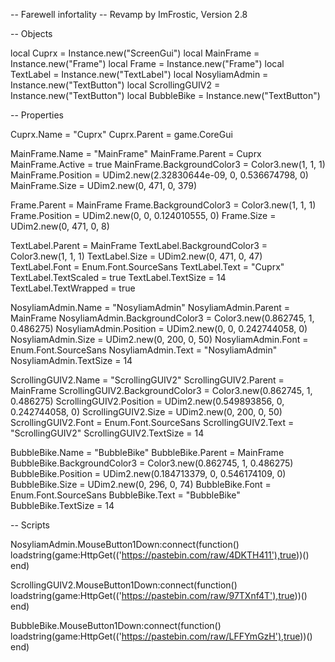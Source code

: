 -- Farewell infortality 
-- Revamp by ImFrostic, Version 2.8 
 
 -- Objects

local Cuprx = Instance.new("ScreenGui")
local MainFrame = Instance.new("Frame")
local Frame = Instance.new("Frame")
local TextLabel = Instance.new("TextLabel")
local NosyliamAdmin = Instance.new("TextButton")
local ScrollingGUIV2 = Instance.new("TextButton")
local BubbleBike = Instance.new("TextButton")

-- Properties

Cuprx.Name = "Cuprx"
Cuprx.Parent = game.CoreGui

MainFrame.Name = "MainFrame"
MainFrame.Parent = Cuprx
MainFrame.Active = true
MainFrame.BackgroundColor3 = Color3.new(1, 1, 1)
MainFrame.Position = UDim2.new(2.32830644e-09, 0, 0.536674798, 0)
MainFrame.Size = UDim2.new(0, 471, 0, 379)

Frame.Parent = MainFrame
Frame.BackgroundColor3 = Color3.new(1, 1, 1)
Frame.Position = UDim2.new(0, 0, 0.124010555, 0)
Frame.Size = UDim2.new(0, 471, 0, 8)

TextLabel.Parent = MainFrame
TextLabel.BackgroundColor3 = Color3.new(1, 1, 1)
TextLabel.Size = UDim2.new(0, 471, 0, 47)
TextLabel.Font = Enum.Font.SourceSans
TextLabel.Text = "Cuprx"
TextLabel.TextScaled = true
TextLabel.TextSize = 14
TextLabel.TextWrapped = true

NosyliamAdmin.Name = "NosyliamAdmin"
NosyliamAdmin.Parent = MainFrame
NosyliamAdmin.BackgroundColor3 = Color3.new(0.862745, 1, 0.486275)
NosyliamAdmin.Position = UDim2.new(0, 0, 0.242744058, 0)
NosyliamAdmin.Size = UDim2.new(0, 200, 0, 50)
NosyliamAdmin.Font = Enum.Font.SourceSans
NosyliamAdmin.Text = "NosyliamAdmin"
NosyliamAdmin.TextSize = 14

ScrollingGUIV2.Name = "ScrollingGUIV2"
ScrollingGUIV2.Parent = MainFrame
ScrollingGUIV2.BackgroundColor3 = Color3.new(0.862745, 1, 0.486275)
ScrollingGUIV2.Position = UDim2.new(0.549893856, 0, 0.242744058, 0)
ScrollingGUIV2.Size = UDim2.new(0, 200, 0, 50)
ScrollingGUIV2.Font = Enum.Font.SourceSans
ScrollingGUIV2.Text = "ScrollingGUIV2"
ScrollingGUIV2.TextSize = 14

BubbleBike.Name = "BubbleBike"
BubbleBike.Parent = MainFrame
BubbleBike.BackgroundColor3 = Color3.new(0.862745, 1, 0.486275)
BubbleBike.Position = UDim2.new(0.184713379, 0, 0.546174109, 0)
BubbleBike.Size = UDim2.new(0, 296, 0, 74)
BubbleBike.Font = Enum.Font.SourceSans
BubbleBike.Text = "BubbleBike"
BubbleBike.TextSize = 14

-- Scripts 

NosyliamAdmin.MouseButton1Down:connect(function() 
loadstring(game:HttpGet(('https://pastebin.com/raw/4DKTH411'),true))()
end)

ScrollingGUIV2.MouseButton1Down:connect(function() 
loadstring(game:HttpGet(('https://pastebin.com/raw/97TXnf4T'),true))()
end)

BubbleBike.MouseButton1Down:connect(function() 
loadstring(game:HttpGet(('https://pastebin.com/raw/LFFYmGzH'),true))()
end)
